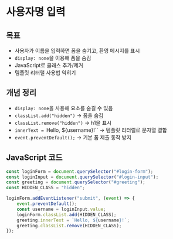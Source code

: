 # 사용자명 입력

## 목표
- 사용자가 이름을 입력하면 폼을 숨기고, 환영 메시지를 표시
- `display: none`을 이용해 폼을 숨김
- JavaScript로 클래스 추가/제거
- 템플릿 리터럴 사용법 익히기

## 개념 정리
- `display: none`을 사용해 요소를 숨길 수 있음
- `classList.add("hidden")` → 폼을 숨김
- `classList.remove("hidden")` → h1을 표시
- `innerText = `Hello, ${username}!`` → 템플릿 리터럴로 문자열 결합
- `event.preventDefault();` → 기본 폼 제출 동작 방지

## JavaScript 코드

```js
const loginForm = document.querySelector("#login-form");
const loginInput = document.querySelector("#login-input");
const greeting = document.querySelector("#greeting");
const HIDDEN_CLASS = "hidden";

loginForm.addEventListener("submit", (event) => {
    event.preventDefault();
    const username = loginInput.value;
    loginForm.classList.add(HIDDEN_CLASS);
    greeting.innerText = `Hello, ${username}!`;
    greeting.classList.remove(HIDDEN_CLASS);
});
```